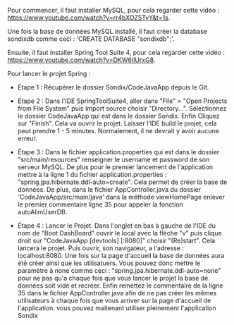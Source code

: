 Pour commencer, il faut installer MySQL, pour cela regarder cette vidéo : https://www.youtube.com/watch?v=rr4bXOZ5TyY&t=1s.

Une fois la base de données MySQL installé, il faut créer la database sondixdb comme ceci : 'CREATE DATABASE "sondixdb";'.

Ensuite, il faut installer Spring Tool Suite 4, pour cela regarder cette vidéo : https://www.youtube.com/watch?v=DKW6IlUrxG8.

Pour lancer le projet Spring :

- Étape 1 : Récupérer le dossier Sondix/CodeJavaApp depuis le Git.

- Étape 2 : Dans l'IDE SpringToolSuite4, aller dans "File" > "Open Projects from File System" puis Import source choisir "Directory...". Sélectionnez le dossier CodeJavaApp qui est dans le dossier Sondix. Enfin Cliquez sur "Finish". Cela va ouvrir le projet. Laisser l'IDE build le projet, cela peut prendre 1 - 5 minutes. Normalement, il ne devrait y avoir aucune erreur.

- Étape 3 : Dans le fichier application.properties qui est dans le dossier "src/main/resources" renseigner le username et password de son serveur MySQL. De plus pour le premier lancement de l'application mettre à la ligne 1 du fichier application.properties : "spring.jpa.hibernate.ddl-auto=create". Cela permet de créer la base de données. De plus, dans le fichier AppController.java du dossier 'CodeJavaApp/src/main/java' dans la méthode viewHomePage enlever le premier commentaire ligne 35 pour appeler la fonction autoAlimUserDB. 

- Étape 4 : Lancer le Projet. Dans l'onglet en bas à gauche de l'IDE du nom de "Boot DashBoard" ouvrir le local avec la flèche "v" puis clique droit sur "CodeJavaApp [devtools] [:8080]" choisir "(Re)start". Cela lancera le projet. Puis ouvrir, son navigateur, a l'adresse : localhost:8080. Une fois sur la page d'accueil la base de données aura été créer ainsi que les utilisatuers. Vous pouvez donc mettre le paramètre à none comme ceci : "spring.jpa.hibernate.ddl-auto=none" pour ne pas qu'a chaque fois que vous lancer le projet la base de données soit vidé et recréer. Enfin remettez le commentaire de la ligne 35 dans le fichier AppController.java afin de ne pas créer les mêmes utilisateurs à chaque fois que vous arriver sur la page d'accueil de l'application. vous pouvez maitenant utiliser pleinement l'application Sondix 
